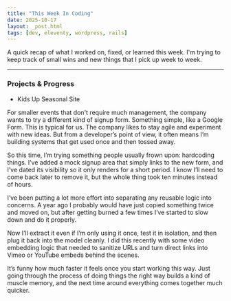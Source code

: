 ```yaml
---
title: "This Week In Coding"
date: 2025-10-17
layout: _post.html
tags: [dev, eleventy, wordpress, rails]
---
```


A quick recap of what I worked on, fixed, or learned this week.
I'm trying to keep track of small wins and new things that I pick up week to week.

---

### Projects & Progress

- Kids Up Seasonal Site

For smaller events that don't require much management, the company wants to try a different kind of signup form. Something simple, like a Google Form. This is typical for us. The company likes to stay agile and experiment with new ideas. But from a developer’s point of view, it often means I’m building systems that get used once and then tossed away.

So this time, I’m trying something people usually frown upon: hardcoding things.
I’ve added a mock signup area that simply links to the new form, and I’ve dated its visibility so it only renders for a short period. I know I’ll need to come back later to remove it, but the whole thing took ten minutes instead of hours.

I’ve been putting a lot more effort into separating any reusable logic into concerns. A year ago I probably would have just copied something twice and moved on, but after getting burned a few times I’ve started to slow down and do it properly.

Now I’ll extract it even if I’m only using it once, test it in isolation, and then plug it back into the model cleanly. I did this recently with some video embedding logic that needed to sanitize URLs and turn direct links into Vimeo or YouTube embeds behind the scenes.

It’s funny how much faster it feels once you start working this way. Just going through the process of doing things the right way builds a kind of muscle memory, and the next time around everything comes together much quicker.
